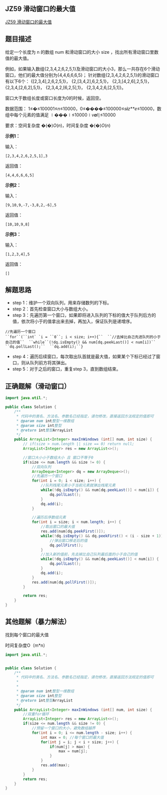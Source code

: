 ## JZ59 滑动窗口的最大值

[JZ59 滑动窗口的最大值](https://www.nowcoder.com/practice/1624bc35a45c42c0bc17d17fa0cba788?tpId=13&tqId=23458&ru=/exam/oj/ta&qru=/ta/coding-interviews/question-ranking&sourceUrl=%2Fexam%2Foj%2Fta%3Fpage%3D1%26tpId%3D13%26type%3D13)



## 题目描述

给定一个长度为 n 的数组 num 和滑动窗口的大小 size ，找出所有滑动窗口里数值的最大值。

例如，如果输入数组{2,3,4,2,6,2,5,1}及滑动窗口的大小3，那么一共存在6个滑动窗口，他们的最大值分别为{4,4,6,6,6,5}； 针对数组{2,3,4,2,6,2,5,1}的滑动窗口有以下6个： {[2,3,4],2,6,2,5,1}， {2,[3,4,2],6,2,5,1}， {2,3,[4,2,6],2,5,1}， {2,3,4,[2,6,2],5,1}， {2,3,4,2,[6,2,5],1}， {2,3,4,2,6,[2,5,1]}。

窗口大于数组长度或窗口长度为0的时候，返回空。

数据范围： 1≤�≤100001≤*n*≤10000，0≤����≤100000≤*s**i**z**e*≤10000，数组中每个元素的值满足 ∣���∣≤10000∣*v**a**l*∣≤10000

要求：空间复杂度 �(�)*O*(*n*)，时间复杂度 �(�)*O*(*n*)



**示例1：**

输入：

```
[2,3,4,2,6,2,5,1],3
```

返回值：

```
[4,4,6,6,6,5]
```



**示例2：**

输入：

```
[9,10,9,-7,-3,8,2,-6],5
```

返回值：

```
[10,10,9,8]
```



**示例3：**

输入：

```
[1,2,3,4],5
```

返回值：

```
[]
```





## 解题思路



- step 1：维护一个双向队列，用来存储数列的下标。
- step 2：首先检查窗口大小与数组大小。
- step 3：先遍历第一个窗口，如果即将进入队列的下标的值大于队列后方的值，依次将小于的值拿出来去掉，再加入，保证队列是递增序。



```
//先遍历一个窗口
``for``(``int` `i = ``0``; i < size; i++){``  ``//去掉比自己先进队列的小于自己的值``  ``while``(!dq.isEmpty() && num[dq.peekLast()] < num[i])``    ``dq.pollLast();``  ``dq.add(i);``}
```

- step 4：遍历后续窗口，每次取出队首就是最大值，如果某个下标已经过了窗口，则从队列前方将其弹出。
- step 5：对于之后的窗口，重复step 3，直到数组结束。



## 正确题解（滑动窗口）

````java
import java.util.*;

public class Solution {
    /**
     * 代码中的类名、方法名、参数名已经指定，请勿修改，直接返回方法规定的值即可
     * @param num int整型一维数组 
     * @param size int整型 
     * @return int整型ArrayList
     */
    public ArrayList<Integer> maxInWindows (int[] num, int size) {
        // if(size > num.length || size == 0) return null;
        ArrayList<Integer> res = new ArrayList<>();

        //窗口大小小于数组大小 且 窗口不等于0
        if(size <= num.length && size != 0) {
            //双向队列
            ArrayDeque<Integer> dq = new ArrayDeque<>();
            //先遍历一个窗口
            for(int i = 0; i < size; i++) {
                //队列栈尾元素小于当前元素就弹出栈尾元素
                while(!dq.isEmpty() && num[dq.peekLast()] < num[i]) {
                    dq.pollLast();
                }
                dq.add(i);
            }

            //遍历后序数组元素
            for(int i = size; i < num.length; i++) {
                //取出窗口的最大值
                res.add(num[dq.peekFirst()]);
                while(!dq.isEmpty() && dq.peekFirst() < (i - size + 1)) {
                    //弹出窗口移走后的值
                    dq.pollFirst();
                }
                //加入新的值前，先去掉比自己队列最后面的小于自己的值
                while(!dq.isEmpty() && num[dq.peekLast()] < num[i]) {
                    dq.pollLast();
                }
                dq.add(i);
            }
            res.add(num[dq.pollFirst()]);
        }

        return res;
    }
}
````







## 其他题解（暴力解法）

找到每个窗口的最大值

时间复杂度O（m*n）

```java
import java.util.*;


public class Solution {
    /**
     * 代码中的类名、方法名、参数名已经指定，请勿修改，直接返回方法规定的值即可
     *
     * 
     * @param num int整型一维数组 
     * @param size int整型 
     * @return int整型ArrayList
     */
    public ArrayList<Integer> maxInWindows (int[] num, int size) {
        //双重for循环
        ArrayList<Integer> res = new ArrayList<>();
        if(size <= num.length && size != 0) {
            //预留一个窗口的大小，避免数组越界
            for(int i = 0; i <= num.length - size; i++) {
                int max = 0; //每个窗口的最大值
                for(int j = i; j < i + size; j++) {
                    if(num[j] > max) {
                        max = num[j];
                    }
                }
                res.add(max);
            }
        }
        return res;
    }
}
```

